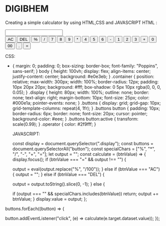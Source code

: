 # DIGIBHEM
Creating a simple calculator by using HTML,CSS and JAVASCRIPT
HTML :

<html lang="en">
  <head>
    <meta charset="UTF-8" />
    <meta http-equiv="X-UA-Compatible" content="IE=edge" />
    <meta name="viewport" content="width=device-width, initial-scale=1.0" />
    <title>Calculator in HTML CSS & JavaScript</title>
    <link rel="stylesheet" href="style.css" />
  </head>
  <body>
    <div class="container">
      <input type="text" class="display" />
      <div class="buttons">
        <button class="operator" data-value="AC">AC</button>
        <button class="operator" data-value="DEL">DEL</button>
        <button class="operator" data-value="%">%</button>
        <button class="operator" data-value="/">/</button>
        <button data-value="7">7</button>
        <button data-value="8">8</button>
        <button data-value="9">9</button>
        <button class="operator" data-value="*">*</button>
        <button data-value="4">4</button>
        <button data-value="5">5</button>
        <button data-value="6">6</button>
        <button class="operator" data-value="-">-</button>
        <button data-value="1">1</button>
        <button data-value="2">2</button>
        <button data-value="3">3</button>
        <button class="operator" data-value="+">+</button>
        <button data-value="0">0</button>
        <button data-value="00">00</button>
        <button data-value=".">.</button>
        <button class="operator" data-value="=">=</button>
      </div>
    </div>
    <script src="script.js"></script>
  </body>
</html>

CSS:


* {
    margin: 0;
    padding: 0;
    box-sizing: border-box;
    font-family: "Poppins", sans-serif;
  }
  body {
    height: 100vh;
    display: flex;
    align-items: center;
    justify-content: center;
    background: #e0e3eb;
  }
  .container {
    position: relative;
    max-width: 300px;
    width: 100%;
    border-radius: 12px;
    padding: 10px 20px 20px;
    background: #fff;
    box-shadow: 0 5px 10px rgba(0, 0, 0, 0.05);
  }
  .display {
    height: 80px;
    width: 100%;
    outline: none;
    border: none;
    text-align: right;
    margin-bottom: 10px;
    font-size: 25px;
    color: #000e1a;
    pointer-events: none;
  }
  .buttons {
    display: grid;
    grid-gap: 10px;
    grid-template-columns: repeat(4, 1fr);
  }
  .buttons button {
    padding: 10px;
    border-radius: 6px;
    border: none;
    font-size: 20px;
    cursor: pointer;
    background-color: #eee;
  }
  .buttons button:active {
    transform: scale(0.99);
  }
  .operator {
    color: #2f9fff;
  }

  JAVASCRIPT:

  const display = document.querySelector(".display");
const buttons = document.querySelectorAll("button");
const specialChars = ["%", "*", "/", "-", "+", "="];
let output = "";
const calculate = (btnValue) => {
  display.focus();
  if (btnValue === "=" && output !== "") {
   
    output = eval(output.replace("%", "/100"));
  } else if (btnValue === "AC") {
    output = "";
  } else if (btnValue === "DEL") {
   
    output = output.toString().slice(0, -1);
  } else {
    
    if (output === "" && specialChars.includes(btnValue)) return;
    output += btnValue;
  }
  display.value = output;
};

buttons.forEach((button) => {
  
  button.addEventListener("click", (e) => calculate(e.target.dataset.value));
});

